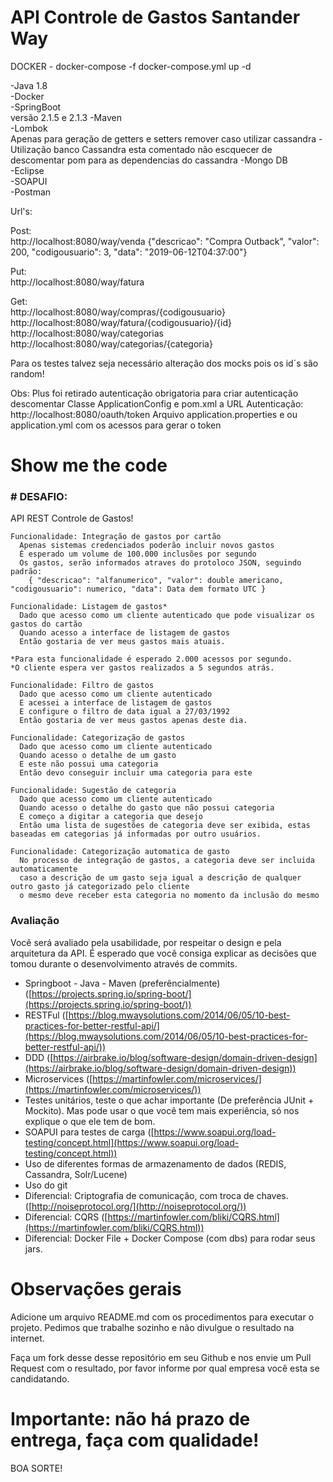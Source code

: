 # API Controle de Gastos Santander Way

DOCKER -
docker-compose -f docker-compose.yml up -d

-Java 1.8<br>
-Docker<br>
-SpringBoot<br> versão 2.1.5 e 2.1.3
-Maven <br>
-Lombok<br> Apenas para geração de getters e setters remover caso utilizar cassandra
-Utilização banco Cassandra esta comentado não escquecer de descomentar pom para as dependencias do cassandra
-Mongo DB<br>
-Eclipse <br>
-SOAPUI <br>
-Postman <br>

Url's:

Post: <br>
http://localhost:8080/way/venda
{"descricao": "Compra Outback", "valor": 200, "codigousuario": 3, "data": "2019-06-12T04:37:00"}

Put: <br>
http://localhost:8080/way/fatura

Get: <br>
http://localhost:8080/way/compras/{codigousuario}<br>
http://localhost:8080/way/fatura/{codigousuario}/{id}<br>
http://localhost:8080/way/categorias<br>
http://localhost:8080/way/categorias/{categoria}<br>

Para os testes talvez seja necessário alteração dos mocks pois os id´s são random!

Obs: Plus foi retirado autenticação obrigatoria para criar autenticação descomentar Classe ApplicationConfig e pom.xml a URL Autenticação: http://localhost:8080/oauth/token 
Arquivo application.properties e ou application.yml com os acessos para gerar o token  


# Show me the code

### # DESAFIO:

API REST Controle de Gastos!

```
Funcionalidade: Integração de gastos por cartão
  Apenas sistemas credenciados poderão incluir novos gastos
  É esperado um volume de 100.000 inclusões por segundo
  Os gastos, serão informados atraves do protoloco JSON, seguindo padrão:
    { "descricao": "alfanumerico", "valor": double americano, "codigousuario": numerico, "data": Data dem formato UTC }
```
```
Funcionalidade: Listagem de gastos*
  Dado que acesso como um cliente autenticado que pode visualizar os gastos do cartão
  Quando acesso a interface de listagem de gastos
  Então gostaria de ver meus gastos mais atuais.
 
*Para esta funcionalidade é esperado 2.000 acessos por segundo.
*O cliente espera ver gastos realizados a 5 segundos atrás.
```
```
Funcionalidade: Filtro de gastos
  Dado que acesso como um cliente autenticado
  E acessei a interface de listagem de gastos
  E configure o filtro de data igual a 27/03/1992
  Então gostaria de ver meus gastos apenas deste dia.
```
```
Funcionalidade: Categorização de gastos
  Dado que acesso como um cliente autenticado
  Quando acesso o detalhe de um gasto
  E este não possui uma categoria
  Então devo conseguir incluir uma categoria para este
```
```
Funcionalidade: Sugestão de categoria
  Dado que acesso como um cliente autenticado
  Quando acesso o detalhe do gasto que não possui categoria
  E começo a digitar a categoria que desejo
  Então uma lista de sugestões de categoria deve ser exibida, estas baseadas em categorias já informadas por outro usuários.
```
```
Funcionalidade: Categorização automatica de gasto
  No processo de integração de gastos, a categoria deve ser incluida automaticamente 
  caso a descrição de um gasto seja igual a descrição de qualquer outro gasto já categorizado pelo cliente
  o mesmo deve receber esta categoria no momento da inclusão do mesmo
```
### Avaliação

Você será avaliado pela usabilidade, por respeitar o design e pela arquitetura da API. É esperado que você consiga explicar as decisões que tomou durante o desenvolvimento através de commits.

* Springboot - Java - Maven (preferêncialmente) ([https://projects.spring.io/spring-boot/](https://projects.spring.io/spring-boot/))
* RESTFul ([https://blog.mwaysolutions.com/2014/06/05/10-best-practices-for-better-restful-api/](https://blog.mwaysolutions.com/2014/06/05/10-best-practices-for-better-restful-api/))
* DDD ([https://airbrake.io/blog/software-design/domain-driven-design](https://airbrake.io/blog/software-design/domain-driven-design))
* Microservices ([https://martinfowler.com/microservices/](https://martinfowler.com/microservices/))
* Testes unitários, teste o que achar importante (De preferência JUnit + Mockito). Mas pode usar o que você tem mais experiência, só nos explique o que ele tem de bom.
* SOAPUI para testes de carga ([https://www.soapui.org/load-testing/concept.html](https://www.soapui.org/load-testing/concept.html))
* Uso de diferentes formas de armazenamento de dados (REDIS, Cassandra, Solr/Lucene)
* Uso do git
* Diferencial: Criptografia de comunicação, com troca de chaves. ([http://noiseprotocol.org/](http://noiseprotocol.org/))
* Diferencial: CQRS ([https://martinfowler.com/bliki/CQRS.html](https://martinfowler.com/bliki/CQRS.html)) 
* Diferencial: Docker File + Docker Compose (com dbs) para rodar seus jars.

# Observações gerais

Adicione um arquivo README.md com os procedimentos para executar o projeto. Pedimos que trabalhe sozinho e não divulgue o resultado na internet.

Faça um fork desse desse repositório em seu Github e nos envie um Pull Request com o resultado, por favor informe por qual empresa você esta se candidatando.

# Importante: não há prazo de entrega, faça com qualidade!
BOA SORTE!
